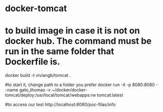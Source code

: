 # docker-tomcat
# to build image in case it is not on docker hub. The command must be run in the same folder that Dockerfile is.
docker build -t viviangb/tomcat .

#to start it, change path to a folder you prefer
docker run -it -p 8080:8080 --name gato_thomas -v ~/docker/docker-tomcat/deploy:/usr/local/tomcat/webapps:rw tomcat:latest

#to access our test
http://localhost:8080/poc-filas/info
